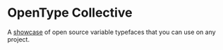 # OpenType Collective

A [showcase](https://www.opentypecollective.com) of open source variable typefaces that you can use on any project.
